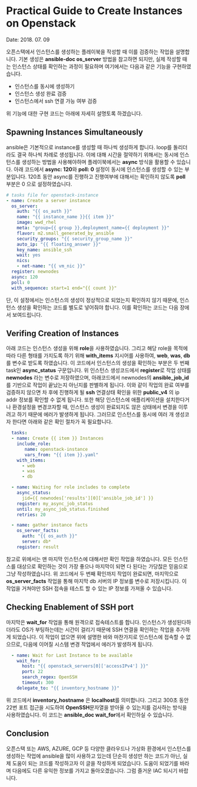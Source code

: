 # Practical Guide to Create Instances on Openstack
Date: 2018. 07. 09

오픈스택에서 인스턴스를 생성하는 플레이북을 작성할 때 이를 검증하는 작업을 설명합니다. 기본 생성은 **ansible-doc os_server** 방법을 참고하면 되지만, 실제 작성할 때는 인스턴스 상태를 확인하는 과정이 필요하며 여기에서는 다음과 같은 기능을 구현하였습니다.
  - 인스턴스를 동시에 생성하기
  - 인스턴스 생성 완료 검증
  - 인스턴스에서 ssh 연결 가능 여부 검증

위 기능에 대한 구현 코드는 아래에 자세히 설명토록 하겠습니다.

## Spawning Instances Simultaneously
ansible은 기본적으로 instance를 생성할 때 하나씩 생성하게 합니다. loop를 돌리더라도 결국 하나씩 차례로 생성됩니다. 이에 대해 시간을 절약하기 위해서는 동시에 인스턴스를 생성하는 방법을 사용해야하며 플레이북에서는 **async** 방식을 활용할 수 있습니다. 아래 코드에서 **async: 120**와 **poll: 0** 설정이 동시에 인스턴스를 생성할 수 있는 부분입니다. 120초 동안 async를 진행하고 진행여부에 대해서는 확인하지 않도록 **poll** 부분은 0 으로 설정하였습니다. 

```yaml
# tasks file for openstack-instance
- name: Create a server instance
  os_server:
    auth: "{{ os_auth }}"
    name: "{{ instance_name }}{{ item }}"
    image: wwd_rhel
    meta: "group={{ group }},deployment_name={{ deployment }}"
    flavor: m2.small_generated_by_ansible
    security_groups: "{{ security_group_name }}"
    auto_ip: "{{ floating_answer }}"
    key_name: ansible_ssh
    wait: yes
    nics:
    - net-name: "{{ vm_nic }}"
  register: newnodes
  async: 120
  poll: 0
  with_sequence: start=1 end="{{ count }}"
```
단, 이 설정에서는 인스턴스의 생성이 정상적으로 되었는지 확인하지 않기 때문에, 인스턴스 생성을 확인하는 코드를 별도로 넣어줘야 합니다. 이를 확인하는 코드는 다음 장에서 보여드립니다. 

## Verifing Creation of Instances
아래 코드는 인스턴스 생성을 위해 **role**을 사용하였습니다. 그리고 해당 role을 목적에 따라 다른 형태를 가지도록 하기 위해 **with_items** 지시어를 사용하여, **web**, **was**, **db**를 변수로 받도록 하였습니다. 이 코드에서 인스턴스의 생성을 확인하는 부분은 두 번째 task인 **async_status** 구문입니다. 위 인스턴스 생성코드에서 **register**로 작업 상태를 **newnodes** 라는 변수로 저장하였으며, 아래코드에서 newnodes의 **ansible_job_id**를 기반으로 작업이 끝났는지 아닌지를 판별하게 됩니다. 이와 같이 작업의 완료 여부를 검증하지 않으면 차 후에 진행하게 될 **ssh** 연결상태 확인을 위한 **public_v4** 의 ip addr 정보를 확인할 수 없게 됩니다. 또한 해당 인스턴스에 애플리케이션을 설치한다거나 환경설정을 변경코자할 때, 인스턴스 생성이 완료되지도 않은 상태에서 변경을 이루려고 하기 때문에 에러가 발생하게 됩니다. 그러므로 인스턴스를 동시에 여러 개 생성코자 한다면 아래와 같은 확인 절차가 꼭 필요합니다.
```yaml
  tasks:
  - name: Create {{ item }} Instances
    include_role:
       name: openstack-instance
       vars_from: "{{ item }}.yaml"
    with_items:
      - web
      - was
      - db

  - name: Waiting for role includes to complete
    async_status:
      jid={{ newnodes['results'][0]['ansible_job_id'] }}
    register: my_async_job_status
    until: my_async_job_status.finished
    retries: 20

  - name: gather instance facts
    os_server_facts:
      auth: "{{ os_auth }}"
      server: db*
    register: result
```
참고로 위에서는 맨 마지막 인스턴스에 대해서만 확인 작업을 하였습니다. 모든 인스턴스를 대상으로 확인하는 것이 가장 좋으나 마지막이 되면 다 된다는 가당찮은 믿음으로 그냥 작성하였습니다.  위 코드에서 두 번째 확인까지 작업이 완료되면, 마지막으로 **os_server_facts** 작업을 통해 마지막 db 서버의 IP 정보를 변수로 저장시킵니다. 이 작업을 거쳐야만 SSH 접속을 테스트 할 수 있는 IP 정보를 가져올 수 있습니다. 
## Checking Enablement of SSH port
마지막은 **wait_for** 작업을 통해 원격으로 접속테스트를 합니다. 인스턴스가 생성된다하더라도 OS가 부팅하는데는 시간이 걸리기 때문에 SSH 연결을 확인하는 작업을 추가하게 되었습니다. 이 작업이 없으면 위에 설명한 바와 마찬가지로 인스턴스에 접속할 수 없으므로, 다음에 이어질 시스템 변경 작업에서 에러가 발생하게 됩니다.
```yaml
  - name: Wait for Last Instance to be available
    wait_for:
      host: "{{ openstack_servers[0]['accessIPv4'] }}"
      port: 22
      search_regex: OpenSSH
      timeout: 300
    delegate_to: "{{ inventory_hostname }}"

```
위 코드에서 **inventory_hostname** 은 **localhost**를 의미합니다. 그리고 300초 동안 22번 포트 접근을 시도하여 **OpenSSH**문자열을 받아올 수 있는지를 검사하는 방식을 사용하였습니다. 이 코드는 **ansible_doc wait_for**에서 확인하실 수 있습니다.
## Conclusion
오픈스택 또는 AWS, AZURE, GCP 등 다양한 클라우드나 가상화 환경에서 인스턴스를 생성하는 작업에 ansible을 많이 사용하고 있는데 단순히 생성만 하는 코드가 아닌, 실제 도움이 되는 코드를 작성하고자 이 글을 작성하게 되었습니다. 도움이 되었기를 바라며 다음에도 다른 유익한 정보를 가지고 돌아오겠습니다. 그럼 즐거운 IAC 되시기 바랍니다.
